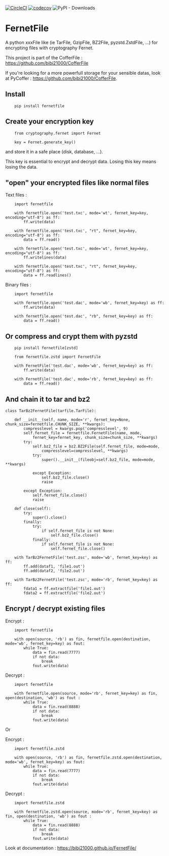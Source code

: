 [![CircleCI](https://dl.circleci.com/status-badge/img/gh/bibi21000/FernetFile/tree/main.svg?style=svg)](https://dl.circleci.com/status-badge/redirect/gh/bibi21000/FernetFile/tree/main)
[![codecov](https://codecov.io/gh/bibi21000/FernetFile/graph/badge.svg?token=4124GIOJAK)](https://codecov.io/gh/bibi21000/FernetFile)
![PyPI - Downloads](https://img.shields.io/pypi/dm/fernetfile)

# FernetFile

A python xxxFile like (ie TarFile, GzipFile, BZ2File, pyzstd.ZstdFile, ...)
for encrypting files with cryptography Fernet.

This project is part of the CofferFile : https://github.com/bibi21000/CofferFile

If you're looking for a more powerfull storage for your sensible datas,
look at PyCoffer : https://github.com/bibi21000/CofferFile.


## Install

```
    pip install fernetfile
```

## Create your encryption key

```
    from cryptography.fernet import Fernet

    key = Fernet.generate_key()
```
and store it in a safe place (disk, database, ...).

This key is essential to encrypt and decrypt data.
Losing this key means losing the data.

## "open" your encrypted files like normal files

Text files :

```
    import fernetfile

    with fernetfile.open('test.txc', mode='wt', fernet_key=key, encoding="utf-8") as ff:
        ff.write(data)

    with fernetfile.open('test.txc', "rt", fernet_key=key, encoding="utf-8") as ff:
        data = ff.read()

    with fernetfile.open('test.txc', mode='wt', fernet_key=key, encoding="utf-8") as ff:
        ff.writelines(data)

    with fernetfile.open('test.txc', "rt", fernet_key=key, encoding="utf-8") as ff:
        data = ff.readlines()
```

Binary files :

```
    import fernetfile

    with fernetfile.open('test.dac', mode='wb', fernet_key=key) as ff:
        ff.write(data)

    with fernetfile.open('test.dac', "rb", fernet_key=key) as ff:
        data = ff.read()
```

## Or compress and crypt them with pyzstd

```
    pip install fernetfile[zstd]
```

```
    from fernetfile.zstd import FernetFile

    with FernetFile('test.dac', mode='wb', fernet_key=key) as ff:
        ff.write(data)

    with FernetFile('test.dac', mode='rb', fernet_key=key) as ff:
        data = ff.read()
```

## And chain it to tar and bz2

```
class TarBz2FernetFile(tarfile.TarFile):

    def __init__(self, name, mode='r', fernet_key=None, chunk_size=fernetfile.CHUNK_SIZE, **kwargs):
        compresslevel = kwargs.pop('compresslevel', 9)
        self.fernet_file = fernetfile.FernetFile(name, mode,
            fernet_key=fernet_key, chunk_size=chunk_size, **kwargs)
        try:
            self.bz2_file = bz2.BZ2File(self.fernet_file, mode=mode,
                compresslevel=compresslevel, **kwargs)
            try:
                super().__init__(fileobj=self.bz2_file, mode=mode, **kwargs)

            except Exception:
                self.bz2_file.close()
                raise

        except Exception:
            self.fernet_file.close()
            raise

    def close(self):
        try:
            super().close()
        finally:
            try:
                if self.fernet_file is not None:
                    self.bz2_file.close()
            finally:
                if self.fernet_file is not None:
                    self.fernet_file.close()

    with TarBz2FernetFile('test.zsc', mode='wb', fernet_key=key) as ff:
        ff.add(dataf1, 'file1.out')
        ff.add(dataf2, 'file2.out')

    with TarBz2FernetFile('test.zsc', mode='rb', fernet_key=key) as ff:
        fdata1 = ff.extractfile('file1.out')
        fdata2 = ff.extractfile('file2.out')
```

## Encrypt / decrypt existing files

Encrypt :
```
    import fernetfile

    with open(source, 'rb') as fin, fernetfile.open(destination, mode='wb', fernet_key=key) as fout:
        while True:
            data = fin.read(7777)
            if not data:
                break
            fout.write(data)
```

Decrypt :
```
    import fernetfile

    with fernetfile.open(source, mode='rb', fernet_key=key) as fin, open(destination, 'wb') as fout :
        while True:
            data = fin.read(8888)
            if not data:
                break
            fout.write(data)
```

Or

Encrypt :
```
    import fernetfile.zstd

    with open(source, 'rb') as fin, fernetfile.zstd.open(destination, mode='wb', fernet_key=key) as fout:
        while True:
            data = fin.read(7777)
            if not data:
                break
            fout.write(data)
```

Decrypt :
```
    import fernetfile.zstd

    with fernetfile.zstd.open(source, mode='rb', fernet_key=key) as fin, open(destination, 'wb') as fout :
        while True:
            data = fin.read(8888)
            if not data:
                break
            fout.write(data)
```

Look at documentation : https://bibi21000.github.io/FernetFile/

